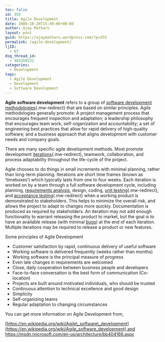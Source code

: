 ```yaml
---
toc: false
id: 355
title: Agile Development
date: 2008-10-28T15:49:06+00:00
author: Ajay Matharu
layout: post
guid: https://ajaymatharu.wordpress.com/?p=355
permalink: /agile-development/
ljID:
  - 67
dsq_thread_id:
  - 465358231
categories:
  - Development
tags:
  - Agile Development
  - Development
  - Software Development
---
```

**Agile software development** refers to a group of [software development methodologies](https://ajaymatharu.wordpress.com/wiki/Software_development_methodologies "Software development methodologies"){.mw-redirect} that are based on similar principles. Agile methodologies generally promote: A project management process that encourages frequent inspection and adaptation; a leadership philosophy that encourages team work, self-organization and accountability; a set of engineering best practices that allow for rapid delivery of high-quality software; and a business approach that aligns development with customer needs and company goals.

There are many specific agile development methods. Most promote development [iterations](https://ajaymatharu.wordpress.com/wiki/Iterations#Project_management "Iterations"){.mw-redirect}, teamwork, collaboration, and process adaptability throughout the life-cycle of the project.

Agile chooses to do things in small increments with minimal planning, rather than long-term planning. Iterations are short time frames (known as &#8216;timeboxes&#8217;) which typically lasts from one to four weeks. Each iteration is worked on by a team through a full software development cycle, including planning, [requirements analysis](https://ajaymatharu.wordpress.com/wiki/Requirements_analysis "Requirements analysis"), design, coding, [unit testing](https://ajaymatharu.wordpress.com/wiki/Unit_test "Unit test"){.mw-redirect}, and [acceptance testing](https://ajaymatharu.wordpress.com/wiki/Acceptance_test "Acceptance test"){.mw-redirect} when a working product is demonstrated to stakeholders. This helps to minimize the overall risk, and allows the project to adapt to changes more quickly. Documentation is produced as required by stakeholders. An iteration may not add enough functionality to warrant releasing the product to market, but the goal is to have an available release (with minimal [bugs](https://ajaymatharu.wordpress.com/wiki/Software_bug "Software bug")) at the end of each iteration. Multiple iterations may be required to release a product or new features.

Some principles of Agile Development

  * Customer satisfaction by rapid, continuous delivery of useful software
  * Working software is delivered frequently (weeks rather than months)
  * Working software is the principal measure of progress
  * Even late changes in requirements are welcomed
  * Close, daily cooperation between business people and developers
  * Face-to-face conversation is the best form of communication (Co-location)
  * Projects are built around motivated individuals, who should be trusted
  * Continuous attention to technical excellence and good design
  * Simplicity
  * Self-organizing teams
  * Regular adaptation to changing circumstances

You can get more information on Agile Development from,

[https://en.wikipedia.org/wiki/Agile\_software\_development](https://en.wikipedia.org/wiki/Agile_software_development) and <https://msdn.microsoft.com/en-us/architecture/bb404166.aspx>
